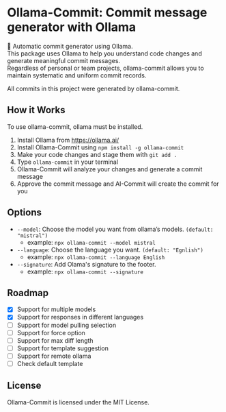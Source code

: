 # **Ollama-Commit: Commit message generator with Ollama**

🚀 Automatic commit generator using Ollama.  
This package uses Ollama to help you understand code changes and generate meaningful commit messages.  
Regardless of personal or team projects, ollama-commit allows you to maintain systematic and uniform commit records.

All commits in this project were generated by ollama-commit.

## How it Works

To use ollama-commit, ollama must be installed.

1. Install Ollama from <https://ollama.ai/>  
2. Install Ollama-Commit using `npm install -g ollama-commit`
3. Make your code changes and stage them with `git add .`
4. Type `ollama-commit` in your terminal
5. Ollama-Commit will analyze your changes and generate a commit message
6. Approve the commit message and AI-Commit will create the commit for you

## Options

- `--model`: Choose the model you want from ollama’s models. `(default: "mistral")`
  - example: `npx ollama-commit --model mistral`
- `--language`: Choose the language you want. `(default: "Egnlish")`
  - example: `npx ollama-commit --language English`
- `--signature`: Add Olama's signature to the footer.
  - example: `npx ollama-commit --signature`

## Roadmap

- [x] Support for multiple models
- [x] Support for responses in different languages
- [ ] Support for model pulling selection
- [ ] Support for force option
- [ ] Support for max diff length
- [ ] Support for template suggestion
- [ ] Support for remote ollama
- [ ] Check default template

## License

Ollama-Commit is licensed under the MIT License.
